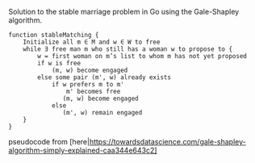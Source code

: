 Solution to the stable marriage problem in Go using the Gale-Shapley algorithm.

    function stableMatching {
        Initialize all m ∈ M and w ∈ W to free
        while ∃ free man m who still has a woman w to propose to {
            w = first woman on m’s list to whom m has not yet proposed
            if w is free
                (m, w) become engaged
            else some pair (m', w) already exists
                if w prefers m to m'
                    m' becomes free
                   (m, w) become engaged 
                else
                   (m', w) remain engaged
        }
    }

pseudocode from [here|https://towardsdatascience.com/gale-shapley-algorithm-simply-explained-caa344e643c2]

